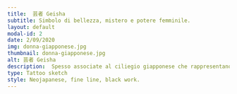 ```yaml
---
title:  芸者 Geisha 
subtitle: Simbolo di bellezza, mistero e potere femminile.
layout: default
modal-id: 2
date: 2/09/2020
img: donna-giapponese.jpg
thumbnail: donna-giapponese.jpg
alt: 芸者 Geisha
description:  Spesso associate al ciliegio giapponese che rappresentano fragilità e la transitorietà della vita. Rappresenta la potente attrazione e seduzione che una donna bella e intelligente può creare.
type: Tattoo sketch
style: Neojapanese, fine line, black work.
---
```


